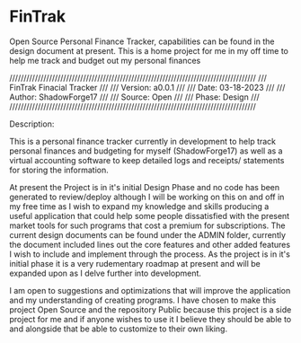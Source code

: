 # FinTrak
Open Source Personal Finance Tracker, capabilities can be found in the design document at present. This is a home project for me in my off time to help me track and budget out my personal finances


///////////////////////////////////////////////////////////////////////////////////////
///						FinTrak Finacial Tracker				                ///
///					Version: a0.0.1							                    ///
///					Date:    03-18-2023						                    ///
///					Author:  ShadowForge17					                   	///
///					Source:  Open						                       	///
///					Phase:   Design						                       	///
///////////////////////////////////////////////////////////////////////////////////////

Description:

This is a personal finance tracker currently in development to help track personal finances and budgeting for myself (ShadowForge17) as well as a virtual accounting software to keep detailed logs and receipts/ statements for storing the information. 

At present the Project is in it's initial Design Phase and no code has been generated to review/deploy although I will be working on this on and off in my free time as I wish to expand my knowledge and skills producing a useful application that could help some people dissatisfied with the present market tools for such programs that cost a premium for subscriptions. The current design documents can be found under the ADMIN folder, currently the document included lines out the core features and other added features I wish to include and implement through the process. As the project is in it's initial phase it is a very rudementary roadmap at present and will be expanded upon as I delve further into development. 

I am open to suggestions and optimizations that will improve the application and my understanding of creating programs. I have chosen to make this project Open Source and the repository Public because this project is a side project for me and if anyone wishes to use it I believe they should be able to and alongside that be able to customize to their own liking. 